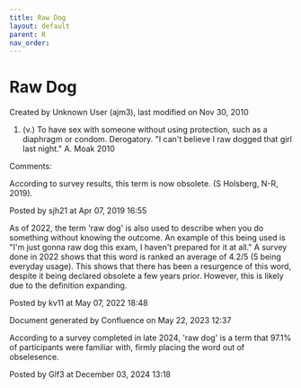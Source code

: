 ```yaml
---
title: Raw Dog
layout: default
parent: R
nav_order:
---
```


# Raw Dog

Created by  Unknown User (ajm3), last modified on Nov 30, 2010

1. (v.) To have sex with someone without using protection, such as a diaphragm or condom. Derogatory. &quot;I can't believe I raw dogged that girl last night.&quot; A. Moak 2010

Comments:

According to survey results, this term is now obsolete. (S Holsberg, N-R, 2019).

Posted by sjh21 at Apr 07, 2019 16:55

As of 2022, the term 'raw dog' is also used to describe when you do something without knowing the outcome. An example of this being used is &quot;I'm just gonna raw dog this exam, I haven't prepared for it at all.&quot; A survey done in 2022 shows that this word is ranked an average of 4.2/5 (5 being everyday usage). This shows that there has been a resurgence of this word, despite it being declared obsolete a few years prior. However, this is likely due to the definition expanding.

Posted by kv11 at May 07, 2022 18:48

Document generated by Confluence on May 22, 2023 12:37

According to a survey completed in late 2024, 'raw dog' is a term that 97.1% of participants were familiar with, firmly placing the word out of obselesence.

Posted by Glf3 at December 03, 2024 13:18
